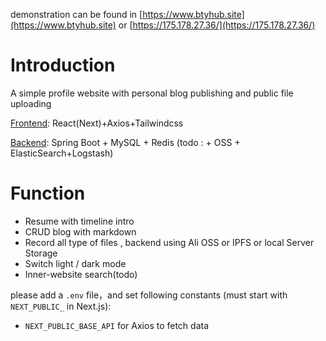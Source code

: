 demonstration can be found in [https://www.btyhub.site](https://www.btyhub.site) or [https://175.178.27.36/](https://175.178.27.36/)
# Introduction
A simple profile website with personal blog publishing and public file uploading

[Frontend](https://github.com/bty834/profile-nextjs): React(Next)+Axios+Tailwindcss

[Backend](https://github.com/bty834/profile-spring-boot): Spring Boot + MySQL + Redis (todo : + OSS + ElasticSearch+Logstash)


# Function
- Resume with timeline intro
- CRUD blog with markdown
- Record all type of files , backend using Ali OSS or IPFS or local Server Storage
- Switch light / dark mode
- Inner-website search(todo)


please add a `.env` file，and set following constants
(must start with `NEXT_PUBLIC_` in Next.js):
- `NEXT_PUBLIC_BASE_API` for Axios to fetch data
